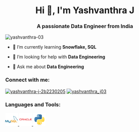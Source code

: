 <h1 align="center">Hi 👋, I'm Yashvanthra J</h1>
<h3 align="center">A passionate Data Engineer from India</h3>

<p align="left"> <img src="https://komarev.com/ghpvc/?username=yashvanthra-03&label=Profile%20views&color=0e75b6&style=flat" alt="yashvanthra-03" /> </p>


- 🌱 I’m currently learning **Snowflake, SQL**

- 🤝 I’m looking for help with **Data Engineering**

- 💬 Ask me about **Data Engineering**


<h3 align="left">Connect with me:</h3>
<p align="left">
<a href="https://linkedin.com/in/yashvanthra-j-2b2230205" target="blank"><img align="center" src="https://raw.githubusercontent.com/rahuldkjain/github-profile-readme-generator/master/src/images/icons/Social/linked-in-alt.svg" alt="yashvanthra-j-2b2230205" height="30" width="40" /></a>
<a href="https://www.hackerrank.com/yashvanthra_j03" target="blank"><img align="center" src="https://raw.githubusercontent.com/rahuldkjain/github-profile-readme-generator/master/src/images/icons/Social/hackerrank.svg" alt="yashvanthra_j03" height="30" width="40" /></a>
</p>

<h3 align="left">Languages and Tools:</h3>
<p align="left"> <a href="https://www.mysql.com/" target="_blank" rel="noreferrer"> <img src="https://raw.githubusercontent.com/devicons/devicon/master/icons/mysql/mysql-original-wordmark.svg" alt="mysql" width="40" height="40"/> </a> <a href="https://www.oracle.com/" target="_blank" rel="noreferrer"> <img src="https://raw.githubusercontent.com/devicons/devicon/master/icons/oracle/oracle-original.svg" alt="oracle" width="40" height="40"/> </a> <a href="https://www.python.org" target="_blank" rel="noreferrer"> <img src="https://raw.githubusercontent.com/devicons/devicon/master/icons/python/python-original.svg" alt="python" width="40" height="40"/> </a> </p>


